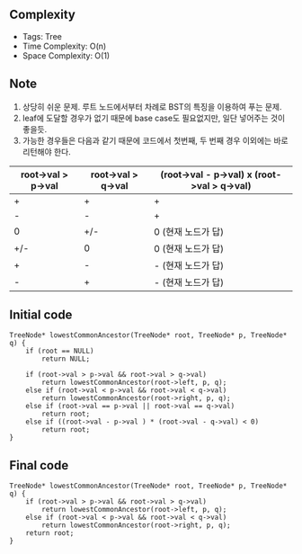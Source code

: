 ## Complexity
* Tags: Tree
* Time Complexity: O(n)
* Space Complexity: O(1)

## Note
1. 상당히 쉬운 문제. 루트 노드에서부터 차례로 BST의 특징을 이용하여 푸는 문제.
2. leaf에 도달할 경우가 없기 때문에 base case도 필요없지만, 일단 넣어주는 것이 좋을듯.
3. 가능한 경우들은 다음과 같기 때문에 코드에서 첫번째, 두 번째 경우 이외에는 바로 리턴해야 한다.


root->val > p->val | root->val > q->val | (root->val - p->val) x (root->val > q->val)
-- | -- | --
+ | + | +
- | - | +
0 | +/- | 0 (현재 노드가 답)
+/- | 0 | 0 (현재 노드가 답)
+ | - | - (현재 노드가 답)
- | + | - (현재 노드가 답)


## Initial code
```
TreeNode* lowestCommonAncestor(TreeNode* root, TreeNode* p, TreeNode* q) {
    if (root == NULL)
        return NULL;

    if (root->val > p->val && root->val > q->val)
        return lowestCommonAncestor(root->left, p, q);
    else if (root->val < p->val && root->val < q->val)
        return lowestCommonAncestor(root->right, p, q);
    else if (root->val == p->val || root->val == q->val)
        return root;
    else if ((root->val - p->val ) * (root->val - q->val) < 0)
        return root;
}
```

## Final code
```
TreeNode* lowestCommonAncestor(TreeNode* root, TreeNode* p, TreeNode* q) {
    if (root->val > p->val && root->val > q->val)
        return lowestCommonAncestor(root->left, p, q);
    else if (root->val < p->val && root->val < q->val)
        return lowestCommonAncestor(root->right, p, q);
    return root;
}
```
